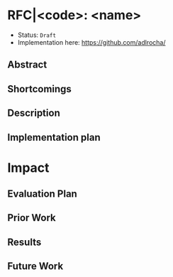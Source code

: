 #  RFC|\<code>: \<name>
* Status: `Draft`
* Implementation here: https://github.com/adlrocha/

## Abstract
<!-- Full description here: https://docs.google.com/document/d/1zjJCZel8zJzgK3XuHK0YZlNffEHThq7tUOssGgRTryY/edit#heading=h.6qnrq913vou6 -->


## Shortcomings

## Description

## Implementation plan

# Impact

## Evaluation Plan

## Prior Work

## Results

## Future Work
